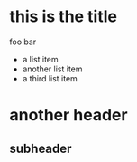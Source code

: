 # this is the title


foo bar 

- a list item
- another list item
- a third list item

# another header

## subheader